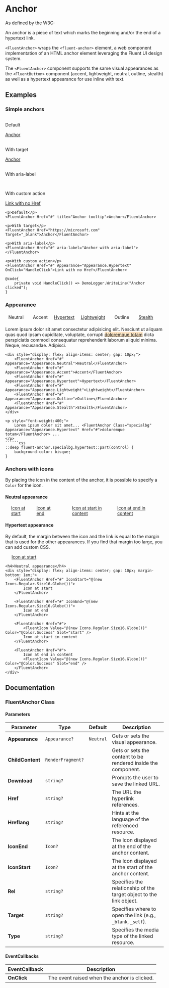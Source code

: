 # Anchor

As defined by the W3C:

An anchor is a piece of text which marks the beginning and/or the end of a hypertext link.

`<FluentAnchor>` wraps the `<fluent-anchor>` element, a web component implementation of an HTML anchor element leveraging the Fluent UI design system.

The `<FluentAnchor>` component supports the same visual appearances as the `<FluentButton>` component (accent, lightweight, neutral, outline, stealth) as well as a hypertext appearance for use inline with text.

## Examples

### Simple anchors

<div style="display: flex; flex-direction: column; gap: 1rem;">
    <div><p>Default</p><a href="#" title="Anchor tooltip">Anchor</a></div>
    <div><p>With target</p><a href="https://microsoft.com" target="_blank">Anchor</a></div>
    <div><p>With aria-label</p><a href="#" aria-label="Anchor with aria-label"></a></div>
    <div><p>With custom action</p><a href="#">Link with no Href</a></div>
</div>

```razor
<p>Default</p>
<FluentAnchor Href="#" title="Anchor tooltip">Anchor</FluentAnchor>

<p>With target</p>
<FluentAnchor Href="https://microsoft.com" Target="_blank">Anchor</FluentAnchor>

<p>With aria-label</p>
<FluentAnchor Href="#" aria-label="Anchor with aria-label"></FluentAnchor>

<p>With custom action</p>
<FluentAnchor Href="#" Appearance="Appearance.Hypertext" OnClick="HandleClick">Link with no Href</FluentAnchor>

@code{
    private void HandleClick() => DemoLogger.WriteLine("Anchor clicked");
}
```

### Appearance

<div style="display: flex; align-items: center; gap: 10px;">
    <a href="#" style="padding: 5px 10px; border-radius: 4px; background-color: var(--neutral-fill-rest); color: var(--neutral-foreground-rest); text-decoration: none;">Neutral</a>
    <a href="#" style="padding: 5px 10px; border-radius: 4px; background-color: var(--accent-fill-rest); color: var(--color-on-accent-fill-rest); text-decoration: none;">Accent</a>
    <a href="#" style="color: var(--accent-foreground-rest);">Hypertext</a>
    <a href="#" style="background: none; border: none; color: var(--accent-foreground-rest); padding: 5px 10px;">Lightweight</a>
    <a href="#" style="padding: 5px 10px; border-radius: 4px; border: 1px solid var(--neutral-stroke-rest); color: var(--neutral-foreground-rest); text-decoration: none;">Outline</a>
    <a href="#" style="background: none; border: none; color: var(--neutral-foreground-rest); padding: 5px 10px;">Stealth</a>
</div>

<p style="font-weight:400; margin-top: 1rem;">
    Lorem ipsum dolor sit amet consectetur adipisicing elit. Nesciunt ut aliquam quas quod ipsam cupiditate, voluptate,
    corrupti <a href="#" style="color: var(--accent-foreground-rest); background-color: bisque;">doloremque totam</a> dicta perspiciatis 
    commodi consequatur reprehenderit laborum aliquid minima. Neque, recusandae. Adipisci.
</p>

```razor
<div style="display: flex; align-items: center; gap: 10px;">
	<FluentAnchor Href="#" Appearance="Appearance.Neutral">Neutral</FluentAnchor>
	<FluentAnchor Href="#" Appearance="Appearance.Accent">Accent</FluentAnchor>
	<FluentAnchor Href="#" Appearance="Appearance.Hypertext">Hypertext</FluentAnchor>
	<FluentAnchor Href="#" Appearance="Appearance.Lightweight">Lightweight</FluentAnchor>
	<FluentAnchor Href="#" Appearance="Appearance.Outline">Outline</FluentAnchor>
	<FluentAnchor Href="#" Appearance="Appearance.Stealth">Stealth</FluentAnchor>
</div>

<p style="font-weight:400;">
	Lorem ipsum dolor sit amet... <FluentAnchor Class="specialbg" Appearance="Appearance.Hypertext" Href="#">doloremque totam</FluentAnchor> ...
</p>
``````css
::deep fluent-anchor.specialbg.hypertext::part(control) {
    background-color: bisque;
}
```

### Anchors with icons

By placing the icon in the content of the anchor, it is possible to specify a `Color` for the icon.

<h4>Neutral appearance</h4>
<div style="display: flex; align-items: center; gap: 10px; margin-bottom: 1em;">
    <a href="#" style="display: flex; align-items: center; gap: 4px;"><svg width="16" height="16" fill="currentColor"><path d="M...Z"/></svg> Icon at start</a>
    <a href="#" style="display: flex; align-items: center; gap: 4px;">Icon at end <svg width="16" height="16" fill="currentColor"><path d="M...Z"/></svg></a>
    <a href="#" style="display: flex; align-items: center; gap: 4px;"><svg width="16" height="16" fill="green"><path d="M...Z"/></svg> Icon at start in content</a>
    <a href="#" style="display: flex; align-items: center; gap: 4px;">Icon at end in content <svg width="16" height="16" fill="green"><path d="M...Z"/></svg></a>
</div>

<h4>Hypertext appearance</h4>
<p>By default, the margin between the icon and the link is equal to the margin that is used for the other appearances. If you find that margin too large, you can add custom CSS.</p>
<div style="display: flex; align-items: center; gap: 10px; margin-bottom: 1em;">
    <a href="#" style="color: var(--accent-foreground-rest); display: flex; align-items: center; gap: 4px;"><svg width="16" height="16" fill="currentColor"><path d="M...Z"/></svg> Icon at start</a>
    <!-- more examples -->
</div>

```razor
<h4>Neutral appearance</h4>
<div style="display: flex; align-items: center; gap: 10px; margin-bottom: 1em;">
    <FluentAnchor Href="#" IconStart="@(new Icons.Regular.Size16.Globe())">
        Icon at start
    </FluentAnchor>

    <FluentAnchor Href="#" IconEnd="@(new Icons.Regular.Size16.Globe())">
        Icon at end
    </FluentAnchor>

    <FluentAnchor Href="#">
        <FluentIcon Value="@(new Icons.Regular.Size16.Globe())" Color="@Color.Success" Slot="start" />
        Icon at start in content
    </FluentAnchor>

    <FluentAnchor Href="#">
        Icon at end in content
        <FluentIcon Value="@(new Icons.Regular.Size16.Globe())" Color="@Color.Success" Slot="end" />
    </FluentAnchor>
</div>
```

## Documentation

### FluentAnchor Class

#### Parameters

| Parameter | Type | Default | Description |
| --- | --- | --- | --- |
| **Appearance** | `Appearance?` | `Neutral` | Gets or sets the visual appearance. |
| **ChildContent** | `RenderFragment?` | | Gets or sets the content to be rendered inside the component. |
| **Download** | `string?` | | Prompts the user to save the linked URL. |
| **Href** | `string?` | | The URL the hyperlink references. |
| **Hreflang** | `string?` | | Hints at the language of the referenced resource. |
| **IconEnd** | `Icon?` | | The Icon displayed at the end of the anchor content. |
| **IconStart** | `Icon?` | | The Icon displayed at the start of the anchor content. |
| **Rel** | `string?` | | Specifies the relationship of the target object to the link object. |
| **Target** | `string?` | | Specifies where to open the link (e.g., `_blank`, `_self`). |
| **Type** | `string?` | | Specifies the media type of the linked resource. |

#### EventCallbacks

| EventCallback | Description |
| --- | --- |
| **OnClick** | The event raised when the anchor is clicked. |